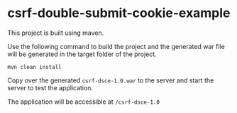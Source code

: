 # csrf-double-submit-cookie-example

This project is built using maven.

Use the following command to build the project and the generated war file will be generated in the target folder of the project.

````
mvn clean install
````

Copy over the generated `csrf-dsce-1.0.war` to the server and start the server to test the application.

The application will be accessible at `/csrf-dsce-1.0`